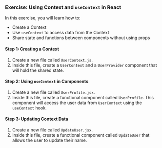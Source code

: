 ### Exercise: Using Context and `useContext` in React

In this exercise, you will learn how to:

- Create a Context
- Use `useContext` to access data from the Context
- Share state and functions between components without using props

#### Step 1: Creating a Context

1. Create a new file called `UserContext.js`.
2. Inside this file, create a `UserContext` and a `UserProvider` component that will hold the shared state.

#### Step 2: Using `useContext` in Components

1. Create a new file called `UserProfile.jsx`.
2. Inside this file, create a functional component called `UserProfile`. This component will access the user data from `UserContext` using the `useContext` hook.

#### Step 3: Updating Context Data

1. Create a new file called `UpdateUser.jsx`.
2. Inside this file, create a functional component called `UpdateUser` that allows the user to update their name.
